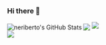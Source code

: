 ### Hi there 👋

<img align="center" src="https://github-readme-stats.vercel.app/api?username=neriberto&show_icons=true&line_height=33&count_private=true" alt="neriberto's GitHub Stats" />

<img align="center" src="https://github-readme-stats.vercel.app/api/top-langs/?username=neriberto&&hide=cmake&langs_count=4&line_height=35" />

<img src="https://github-readme-streak-stats.herokuapp.com/?user=neriberto" />
<br/>

<a href="https://twitter.com/neriberto">
  <img src="https://img.shields.io/twitter/follow/neriberto?style=for-the-badge&logo=twitter&&labelColor=1f1f1f&color=5fffaf" />
</a>
